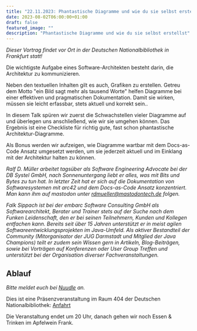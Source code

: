 ```yaml
---
title: "22.11.2023: Phantastische Diagramme und wie du sie selbst erstellst"
date: 2023-08-02T06:00:00+01:00
draft: false
featured_image: ""
description: "Phantastische Diagramme und wie du sie selbst erstellst"
---
```


_Dieser Vortrag findet vor Ort in der Deutschen Nationalbibliothek in Frankfurt statt!_

Die wichtigste Aufgabe eines Software-Architekten besteht darin, die Architektur zu kommunizieren.

Neben den textuellen Inhalten gilt es auch, Grafiken zu erstellen. Getreu dem Motto "ein Bild sagt mehr als tausend Worte" helfen Diagramme bei einer effektiven und pragmatischen Dokumentation. Damit sie wirken, müssen sie leicht erfassbar, stets aktuell und korrekt sein..

In diesem Talk spüren wir zuerst die Schwachstellen vieler Diagramme auf und überlegen uns anschließend, wie wir sie umgehen können. Das Ergebnis ist eine Checkliste für richtig gute, fast schon phantastische Architektur-Diagramme.

Als Bonus werden wir aufzeigen, wie Diagramme wartbar mit dem Docs-as-Code Ansatz umgesetzt werden, um sie jederzeit aktuell und im Einklang mit der Architektur halten zu können.

_Ralf D. Müller arbeitet tagsüber als Software Engineering Advocate bei der DB Systel GmbH, nach Sonnenuntergang liebt er alles, was mit Bits und Bytes zu tun hat. In letzter Zeit hat er sich auf die Dokumentation von Softwaresystemen mit arc42 und dem Docs-as-Code Ansatz konzentriert. Man kann ihm auf mastodon unter rdmueller@mastodontech.de folgen._

_Falk Sippach ist bei der embarc Software Consulting GmbH als Softwarearchitekt, Berater und Trainer stets auf der Suche nach dem Funken Leidenschaft, den er bei seinen Teilnehmern, Kunden und Kollegen entfachen kann. Bereits seit über 15 Jahren unterstützt er in meist agilen Softwareentwicklungsprojekten im Java-Umfeld. Als aktiver Bestandteil der Community (Mitorganisator der JUG Darmstadt und Mitglied der Java Champions) teilt er zudem sein Wissen gern in Artikeln, Blog-Beiträgen, sowie bei Vorträgen auf Konferenzen oder User Group Treffen und unterstützt bei der Organisation diverser Fachveranstaltungen._

## Ablauf 

_Bitte meldet euch bei [Nuudle](https://nuudel.digitalcourage.de/wpbn2NaSJlCpohvV) an._

Dies ist eine Präsenzveranstaltung im Raum 404 der Deutschen Nationalbibliothek: [Anfahrt](https://www.dnb.de/DE/Benutzung/Frankfurt/frankfurt_node.html#doc57382bodyText5)

Die Veranstaltung endet um 20 Uhr, danach gehen wir noch Essen & Trinken im Apfelwein Frank.